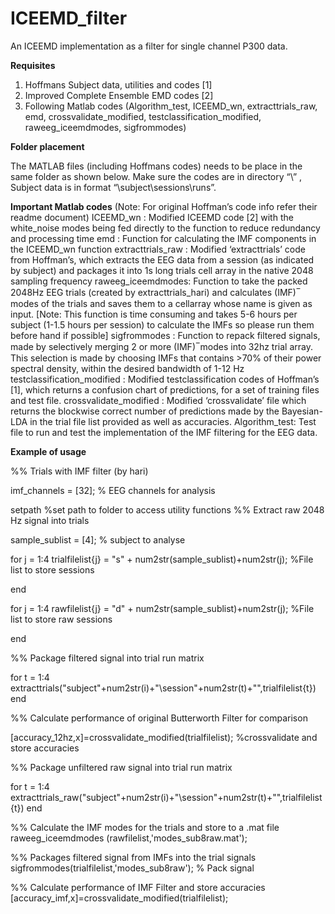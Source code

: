 # ICEEMD_filter
An ICEEMD implementation as a filter for single channel P300 data.

**Requisites**

1.	Hoffmans Subject data, utilities and codes [1]
2.	Improved Complete Ensemble EMD codes [2]
3.	Following Matlab codes (Algorithm_test,  ICEEMD_wn, extracttrials_raw, emd, crossvalidate_modified, testclassification_modified,  raweeg_iceemdmodes, sigfrommodes)


**Folder placement**

The MATLAB files (including Hoffmans codes) needs to be place in the same folder as shown below.
Make sure the codes are in directory “\” , Subject data is in format “\subject\sessions\runs”.

**Important Matlab codes** 
(Note: For original Hoffman’s code info refer their readme document)
	ICEEMD_wn : Modified ICEEMD code [2] with the white_noise modes being fed directly to the function to reduce redundancy and processing time
	emd :  Function for calculating the IMF components in the ICEEMD_wn function
	extracttrials_raw : Modified ‘extracttrials’ code from Hoffman’s, which extracts the EEG data from a session (as indicated by subject) and packages it into 1s long trials cell array in the native 2048 sampling frequency
	 raweeg_iceemdmodes: Function to take the packed 2048Hz EEG trials (created by extracttrials_hari) and calculates (IMF) ̅ modes of the trials and saves them to a cellarray whose name is given as input. [Note: This function is time consuming and takes 5-6 hours per subject (1-1.5 hours per session) to calculate the IMFs so please run them before hand if possible]
	sigfrommodes : Function to repack filtered signals, made by selectively merging 2 or more (IMF) ̅ modes into 32hz trial array. This selection is made by choosing IMFs that contains >70% of their power spectral density, within the desired bandwidth of 1-12 Hz
	testclassification_modified : Modified testclassification codes of Hoffman’s [1], which returns a confusion chart of predictions, for a set of training files and test file.
	crossvalidate_modified : Modified ‘crossvalidate’ file which returns the blockwise correct number of predictions made by the Bayesian-LDA in the trial file list provided as well as accuracies.
	Algorithm_test: Test file to run and test the implementation of the IMF filtering for the EEG data.
  
**Example of usage**

%% Trials with IMF filter (by hari) 
 
imf_channels = [32]; % EEG channels for analysis
 

setpath %set path to folder to access utility functions
%% Extract raw 2048 Hz signal into trials
 
sample_sublist = [4]; % subject to analyse


for j = 1:4
      trialfilelist{j} = "s" + num2str(sample_sublist)+num2str(j); %File list to store sessions

end

for j = 1:4
      rawfilelist{j} = "d" + num2str(sample_sublist)+num2str(j); %File list to store raw sessions

end


%% Package filtered signal into trial run matrix

for t = 1:4
    extracttrials("subject"+num2str(i)+"\session"+num2str(t)+"\",trialfilelist{t})
end

%% Calculate performance of original Butterworth Filter for comparison
 
[accuracy_12hz,x]=crossvalidate_modified(trialfilelist); %crossvalidate and store accuracies

%% Package unfiltered raw signal into trial run matrix

for t = 1:4
    extracttrials_raw("subject"+num2str(i)+"\session"+num2str(t)+"\",trialfilelist{t})
end


%% Calculate the IMF modes for the trials and store to a .mat file
raweeg_iceemdmodes (rawfilelist,'modes_sub8raw.mat');


%% Packages filtered signal from IMFs into the trial signals
sigfrommodes(trialfilelist,'modes_sub8raw'); % Pack signal
 
%% Calculate performance of IMF Filter and store accuracies
[accuracy_imf,x]=crossvalidate_modified(trialfilelist); 



